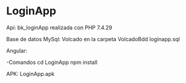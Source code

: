 # LoginApp
Api:
bk_loginApp realizada con PHP 7.4.29

Base de datos MySql:
Volcado en la carpeta VolcadoBdd loginapp.sql

Angular:

-Comandos
    cd LoginApp
    npm install

APK: LoginApp.apk
